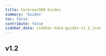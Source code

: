 ```yaml
---
title: CockroachDB Guides
summary: 'Guides'
toc: false
contribute: false
sidebar_data: sidebar-data-guides-v1.2.json
---
```

## v1.2
